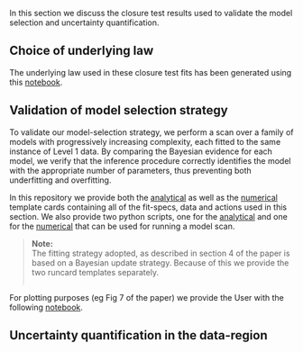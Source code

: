 In this section we discuss the closure test results used to validate the model selection and uncertainty quantification.

## Choice of underlying law

The underlying law used in these closure test fits has been generated using this [notebook](../notebooks/underlying_law.ipynb).

## Validation of model selection strategy

To validate our model-selection strategy, we perform a scan over a family of models with
progressively increasing complexity, each fitted to the same instance of Level 1 data. By
comparing the Bayesian evidence for each model, we verify that the inference procedure
correctly identifies the model with the appropriate number of parameters, thus preventing
both underfitting and overfitting.

In this repository we provide both the [analytical](../runcards/template_analytical_L1.yaml) as well as the [numerical](../runcards/template_numerical_L1.yaml) template cards containing all of the fit-specs, data and actions used in this section. We also provide two python scripts, one for the [analytical](../runcards/run_parallel_analytic.py) and one for the [numerical](../runcards/run_parallel_num.py) that can be used for running a model scan.

> **Note:**  
> The fitting strategy adopted, as described in section 4 of the paper is based on a Bayesian update strategy.
> Because of this we provide the two runcard templates separately.
> ```


For plotting purposes (eg Fig 7 of the paper) we provide the User with the following [notebook](../notebooks/l1_model_scan.ipynb).


## Uncertainty quantification in the data-region